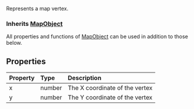 Represents a map vertex.

### Inherits <type>[MapObject](MapObject.md)</type>  
All properties and functions of <type>[MapObject](MapObject.md)</type> can be used in addition to those below.

## Properties

| Property | Type | Description |
|:---------|:-----|:------------|
<prop>x</prop> | <type>number</type> | The X coordinate of the vertex
<prop>y</prop> | <type>number</type> | The Y coordinate of the vertex
